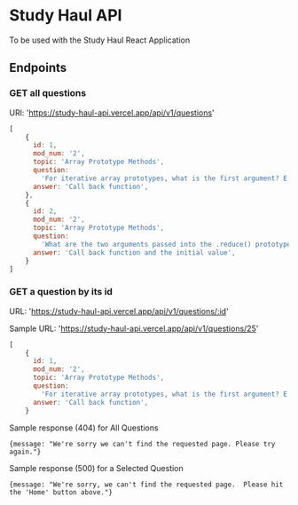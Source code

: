 # Study Haul API

To be used with the Study Haul React Application

## Endpoints

### GET all questions

URl: 'https://study-haul-api.vercel.app/api/v1/questions'

```js
[
    {
      id: 1,
      mod_num: '2',
      topic: 'Array Prototype Methods',
      question:
        'For iterative array prototypes, what is the first argument? E.g. array.find( /*what goes here*/ )',
      answer: 'Call back function',
    },
    {
      id: 2,
      mod_num: '2',
      topic: 'Array Prototype Methods',
      question:
        'What are the two arguments passed into the .reduce() prototype method?',
      answer: 'Call back function and the initial value',
    }
]
```

### GET a question by its id

URL: 'https://study-haul-api.vercel.app/api/v1/questions/:id'

Sample URL: 'https://study-haul-api.vercel.app/api/v1/questions/25'

```js
[
    {
      id: 1,
      mod_num: '2',
      topic: 'Array Prototype Methods',
      question:
        'For iterative array prototypes, what is the first argument? E.g. array.find( /*what goes here*/ )',
      answer: 'Call back function',
    }
```

Sample response (404) for All Questions

```
{message: "We're sorry we can't find the requested page. Please try again."}

```

Sample response (500) for a Selected Question
```
{message: "We're sorry, we can't find the requested page.  Please hit the 'Home' button above."}

```

